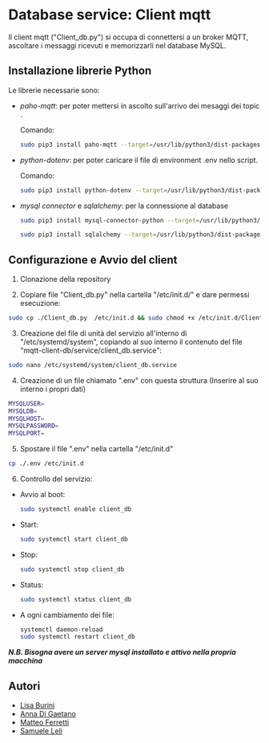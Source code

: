 
# Database service: Client mqtt

Il client mqtt ("Client_db.py") si occupa di connettersi a un broker MQTT, ascoltare i messaggi ricevuti e memorizzarli nel database MySQL. 

## Installazione librerie Python

Le librerie necessarie sono:

- *paho-mqtt*: per poter mettersi in ascolto sull'arrivo dei mesaggi dei topic​.

  Comando:
  ```bash
  sudo pip3 install paho-mqtt --target=/usr/lib/python3/dist-packages ​
  ```

- *python-dotenv*: per poter caricare il file di environment .env nello script.

  Comando:
  ```bash
  sudo pip3 install python-dotenv --target=/usr/lib/python3/dist-packages
  ```

- *mysql connector* e *sqlalchemy*: per la connessione al database 

  ```bash
  sudo pip3 install mysql-connector-python --target=/usr/lib/python3/dist-packages​

  sudo pip3 install sqlalchemy --target=/usr/lib/python3/dist-packages

  ```

## Configurazione e Avvio del client


1) Clonazione della repository

2) Copiare file "Client_db.py" nella cartella "/etc/init.d/" e dare permessi esecuzione:​


```bash
sudo cp ./Client_db.py  /etc/init.d && sudo chmod +x /etc/init.d/Client_db.py
```

3) Creazione del file di unità del servizio all'interno di "/etc/systemd/system", copiando al suo interno il contenuto del file "mqtt-client-db/service/client_db.service":

```bash
sudo nano /etc/systemd/system/client_db.service
```

4) Creazione di un file chiamato ".env" con questa struttura
  (Inserire al suo interno i propri dati) 
  ```bash
  MYSQLUSER=
  MYSQLDB=
  MYSQLHOST=
  MYSQLPASSWORD=
  MYSQLPORT=
  ```
5) Spostare il file ".env" nella cartella "/etc/init.d"
  ```bash
  cp ./.env /etc/init.d
  ```

6) Controllo del servizio:
  - Avvio al boot:
    ```bash
    sudo systemctl enable client_db
    ```
  - Start:
    ```bash
    sudo systemctl start client_db
    ```
  - Stop:
    ```bash
    sudo systemctl stop client_db
    ```
 - Status:
    ```bash
    sudo systemctl status client_db
    ```
  - A ogni cambiamento dei file:
    ```bash
    systemctl daemon-reload
    sudo systemctl restart client_db    
    ```

**_N.B. Bisogna avere un server mysql installato e attivo nella propria macchina_**

## Autori

- [Lisa Burini](https://github.com/lisaburini)
- [Anna Di Gaetano](https://github.com/Annadiga)
- [Matteo Ferretti](https://github.com/MatteoFerretti98)
- [Samuele Leli](https://github.com/samueleleli)
